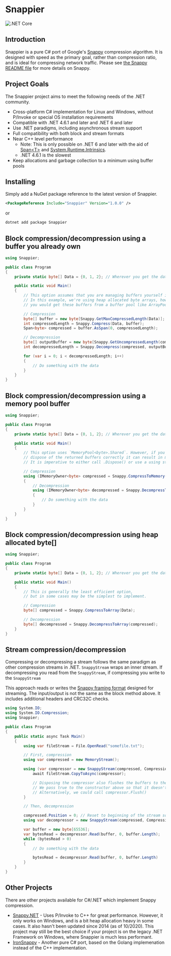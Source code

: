 # Snappier

![.NET Core](https://github.com/brantburnett/Snappier/workflows/.NET%20Core/badge.svg)

## Introduction

Snappier is a pure C# port of Google's [Snappy](https://github.com/google/snappy) compression algorithm. It is designed with speed as the primary goal, rather than compression ratio, and is ideal for compressing network traffic. Please see [the Snappy README file](https://github.com/google/snappy/blob/master/README.md) for more details on Snappy.

## Project Goals

The Snappier project aims to meet the following needs of the .NET community.

- Cross-platform C# implementation for Linux and Windows, without P/Invoke or special OS installation requirements
- Compatible with .NET 4.6.1 and later and .NET 6 and later
- Use .NET paradigms, including asynchronous stream support
- Full compatibility with both block and stream formats
- Near C++ level performance
  - Note: This is only possible on .NET 6 and later with the aid of [Span&lt;T&gt;](https://docs.microsoft.com/en-us/dotnet/api/system.span-1?view=netcore-3.1) and [System.Runtime.Intrinsics](https://fiigii.com/2019/03/03/Hardware-intrinsic-in-NET-Core-3-0-Introduction/).
  - .NET 4.6.1 is the slowest
- Keep allocations and garbage collection to a minimum using buffer pools

## Installing

Simply add a NuGet package reference to the latest version of Snappier.

```xml
<PackageReference Include="Snappier" Version="1.0.0" />
```

or

```sh
dotnet add package Snappier
```

## Block compression/decompression using a buffer you already own

```cs
using Snappier;

public class Program
{
    private static byte[] Data = {0, 1, 2}; // Wherever you get the data from

    public static void Main()
    {
        // This option assumes that you are managing buffers yourself in an efficient way.
        // In this example, we're using heap allocated byte arrays, however in most cases
        // you would get these buffers from a buffer pool like ArrayPool<byte> or MemoryPool<byte>.

        // Compression
        byte[] buffer = new byte[Snappy.GetMaxCompressedLength(Data)];
        int compressedLength = Snappy.Compress(Data, buffer);
        Span<byte> compressed = buffer.AsSpan(0, compressedLength);

        // Decompression
        byte[] outputBuffer = new byte[Snappy.GetUncompressedLength(compressed)];
        int decompressedLength = Snappy.Decompress(compressed, outputBuffer);

        for (var i = 0; i < decompressedLength; i++)
        {
            // Do something with the data
        }
    }
}
```

## Block compression/decompression using a memory pool buffer

```cs
using Snappier;

public class Program
{
    private static byte[] Data = {0, 1, 2}; // Wherever you get the data from

    public static void Main()
    {
        // This option uses `MemoryPool<byte>.Shared`. However, if you fail to
        // dispose of the returned buffers correctly it can result in memory leaks.
        // It is imperative to either call .Dispose() or use a using statement.

        // Compression
        using (IMemoryOwner<byte> compressed = Snappy.CompressToMemory(Data))
        {
            // Decompression
            using (IMemoryOwner<byte> decompressed = Snappy.DecompressToMemory(compressed.Memory.Span))
            {
                // Do something with the data
            }
        }
    }
}
```

## Block compression/decompression using heap allocated byte[]

```cs
using Snappier;

public class Program
{
    private static byte[] Data = {0, 1, 2}; // Wherever you get the data from

    public static void Main()
    {
        // This is generally the least efficient option,
        // but in some cases may be the simplest to implement.

        // Compression
        byte[] compressed = Snappy.CompressToArray(Data);

        // Decompression
        byte[] decompressed = Snappy.DecompressToArray(compressed);
    }
}
```

## Stream compression/decompression

Compressing or decompressing a stream follows the same paradigm as other compression streams in .NET. `SnappyStream` wraps an inner stream. If decompressing you read from the `SnappyStream`, if compressing you write to the `SnappyStream`

This approach reads or writes the [Snappy framing format](https://github.com/google/snappy/blob/master/framing_format.txt) designed for streaming. The input/output is not the same as the block method above. It includes additional headers and CRC32C checks.

```cs
using System.IO;
using System.IO.Compression;
using Snappier;

public class Program
{
    public static async Task Main()
    {
        using var fileStream = File.OpenRead("somefile.txt");

        // First, compression
        using var compressed = new MemoryStream();

        using (var compressor = new SnappyStream(compressed, CompressionMode.Compress, true)) {
            await fileStream.CopyToAsync(compressor);

            // Disposing the compressor also flushes the buffers to the inner stream
            // We pass true to the constructor above so that it doesn't close/dispose the inner stream
            // Alternatively, we could call compressor.Flush()
        }

        // Then, decompression

        compressed.Position = 0; // Reset to beginning of the stream so we can read
        using var decompressor = new SnappyStream(compressed, CompressionMode.Decompress);

        var buffer = new byte[65536];
        var bytesRead = decompressor.Read(buffer, 0, buffer.Length);
        while (bytesRead > 0)
        {
            // Do something with the data

            bytesRead = decompressor.Read(buffer, 0, buffer.Length)
        }
    }
}
```

## Other Projects

There are other projects available for C#/.NET which implement Snappy compression.

- [Snappy.NET](https://snappy.machinezoo.com/) - Uses P/Invoke to C++ for great performance. However, it only works on Windows, and is a bit heap allocation heavy in some cases. It also hasn't been updated since 2014 (as of 10/2020). This project may still be the best choice if your project is on the legacy .NET Framework on Windows, where Snappier is much less performant.
- [IronSnappy](https://github.com/aloneguid/IronSnappy) - Another pure C# port, based on the Golang implemenation instead of the C++ implementation.
